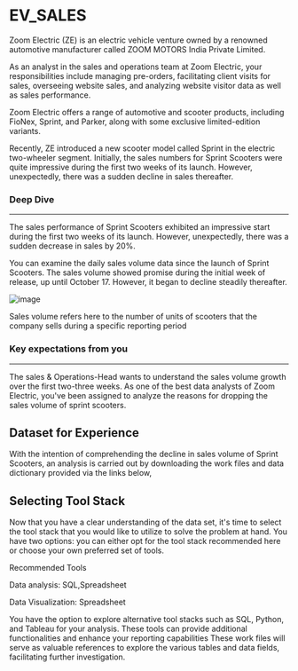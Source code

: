 # EV_SALES

Zoom Electric (ZE) is an electric vehicle venture owned by a renowned automotive manufacturer called ZOOM MOTORS India Private Limited.

As an analyst in the sales and operations team at Zoom Electric, your responsibilities include managing pre-orders, facilitating client visits for sales, overseeing website sales, and analyzing website visitor data as well as sales performance.

Zoom Electric offers a range of automotive and scooter products, including FioNex, Sprint, and Parker, along with some exclusive limited-edition variants.

Recently, ZE introduced a new scooter model called Sprint in the electric two-wheeler segment. Initially, the sales numbers for Sprint Scooters were quite impressive during the first two weeks of its launch. However, unexpectedly, there was a sudden decline in sales thereafter.

### Deep Dive
-----------------------------------------------------------------
The sales performance of Sprint Scooters exhibited an impressive start during the first two weeks of its launch. However, unexpectedly, there was a sudden decrease in sales by 20%.

You can examine the daily sales volume data since the launch of Sprint Scooters. The sales volume showed promise during the initial week of release, up until October 17. However, it began to decline steadily thereafter.

![image](https://github.com/SaibalPatraDS/Case-Studies/assets/102281722/3129d650-3aad-4f0f-9b3e-4b220f484bca)


Sales volume refers here to the number of units of scooters that the company sells during a specific reporting period

### Key expectations from you
--------------------------------------------------------------------
The sales & Operations-Head wants to understand the sales volume growth over the first two-three weeks. As one of the best data analysts of Zoom Electric, you've been assigned to analyze the reasons for dropping the sales volume of sprint scooters.


## Dataset for Experience

With the intention of comprehending the decline in sales volume of Sprint Scooters, an analysis is carried out by downloading the work files and data dictionary provided via the links below,

## Selecting Tool Stack
Now that you have a clear understanding of the data set, it's time to select the tool stack that you would like to utilize to solve the problem at hand. You have two options: 
you can either opt for the tool stack recommended here or choose your own preferred set of tools.

Recommended Tools

Data analysis: SQL,Spreadsheet

Data Visualization:  Spreadsheet

You have the option to explore alternative tool stacks such as SQL, Python, and Tableau for your analysis. These tools can provide additional functionalities and enhance your reporting capabilities
These work files will serve as valuable references to explore the various tables and data fields, facilitating further investigation.

